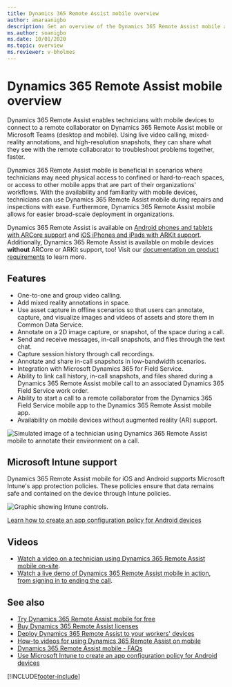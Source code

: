 ```yaml
---
title: Dynamics 365 Remote Assist mobile overview
author: amaraanigbo
description: Get an overview of the Dynamics 365 Remote Assist mobile app capabilities.
ms.author: soanigbo
ms.date: 10/01/2020
ms.topic: overview
ms.reviewer: v-bholmes
---
```


# Dynamics 365 Remote Assist mobile overview



Dynamics 365 Remote Assist enables technicians with mobile devices to connect to a remote collaborator on Dynamics 365 Remote Assist mobile or Microsoft Teams (desktop and mobile). Using live video calling, mixed-reality annotations, and high-resolution snapshots, they can share what they see with the remote collaborator to troubleshoot problems together, faster.

Dynamics 365 Remote Assist mobile is beneficial in scenarios where technicians may need physical access to confined or hard-to-reach spaces, or access to other mobile apps that are part of their organizations' workflows. With the availability and familiarity with mobile devices, technicians can use Dynamics 365 Remote Assist mobile during repairs and inspections with ease. Furthermore, Dynamics 365 Remote Assist mobile allows for easier broad-scale deployment in organizations.

Dynamics 365 Remote Assist is available on [Android phones and tablets with ARCore support](https://developers.google.com/ar/discover/supported-devices) and [iOS iPhones and iPads with ARKit support](https://developers.google.com/ar/discover/supported-devices#ios). Additionally, Dynamics 365 Remote Assist is available on mobile devices **without** ARCore or ARKit support, too! Visit our [documentation on product requirements](../requirements.md) to learn more.

## Features

- One-to-one and group video calling.
- Add mixed reality annotations in space.
- Use asset capture in offline scenarios so that users can annotate, capture, and visualize images and videos of assets and store them in Common Data Service. 
- Annotate on a 2D image capture, or snapshot, of the space during a call.
- Send and receive messages, in-call snapshots, and files through the text chat.
- Capture session history through call recordings.
- Annotate and share in-call snapshots in low-bandwidth scenarios.
- Integration with Microsoft Dynamics 365 for Field Service.
- Ability to link call history, in-call snapshots, and files shared during a Dynamics 365 Remote Assist mobile call to an associated Dynamics 365 Field Service work order.
- Ability to start a call to a remote collaborator from the Dynamics 365 Field Service mobile app to the Dynamics 365 Remote Assist mobile app.
- Availability on mobile devices without augmented reality (AR) support.

![Simulated image of a technician using Dynamics 365 Remote Assist mobile to annotate their environment on a call.](./media/ram-overview.png "Dynamics 365 Remote Assist mobile Overview")

## Microsoft Intune support

Dynamics 365 Remote Assist mobile for iOS and Android supports Microsoft Intune's app protection policies. These policies ensure that data remains safe and contained on the device through Intune policies.  

![Graphic showing Intune controls.](./media/RAM_IntuneControls.png)

[Learn how to create an app configuration policy for Android devices](intune.md)

## Videos

- [Watch a video on a technician using Dynamics 365 Remote Assist mobile on-site](https://www.youtube.com/watch?v=J-C6GE2gFYw&t=27s).
- [Watch a live demo of Dynamics 365 Remote Assist mobile in action, from signing in to ending the call](https://www.youtube.com/watch?v=DQJWsCDNpb4&t=1s).

## See also

- [Try Dynamics 365 Remote Assist mobile for free](../try-remote-assist.md)
- [Buy Dynamics 365 Remote Assist licenses](../buy-remote-assist.md)
- [Deploy Dynamics 365 Remote Assist to your workers' devices](../deploy-remote-assist.md)
- [How-to videos for using Dynamics 365 Remote Assist on mobile](../videos.md)
- [Dynamics 365 Remote Assist mobile - FAQs](/dynamics365/mixed-reality/remote-assist/faq#using-remote-assist-on-mobile)
- [Use Microsoft Intune to create an app configuration policy for Android devices](intune.md) 


[!INCLUDE[footer-include](../../includes/footer-banner.md)]
